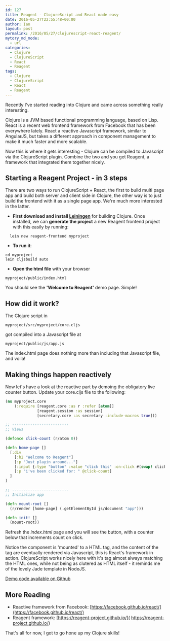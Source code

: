 ```yaml
---
id: 127
title: Reagent - ClojureScript and React made easy 
date: 2016-05-27T22:55:48+00:00
author: Ian
layout: post
permalink: /2016/05/27/clojurescript-react-reagent/
mytory_md_mode:
  - url
categories:
  - Clojure
  - ClojureScript
  - React
  - Reagent
tags:
  - Clojure
  - ClojureScript
  - React
  - Reagent
---
```

Recently I've started reading into Clojure and came across something really interesting.

Clojure is a JVM based functional programming language, based on Lisp. React is a recent web frontend framework from Facebook that has been everywhere lately. React a reactive Javascript framework, similar to AngularJS, but takes a different approach in component management to make it much faster and more scalable.

Now this is where it gets interesting - Clojure can be compiled to Javascript via the ClojureScript plugin. Combine the two and you get Reagent, a framework that integrated them together nicely.
<!--more-->

## Starting a Reagent Project - in 3 steps

There are two ways to run ClojureScript + React, the first to build multi page app and build both server and client side in Clojure, the other way is to just build the frontend with it as a single page app. We're much more interested in the latter.

- **First download and install [Leiningen](http://leiningen.org/)** for building Clojure.
Once installed, we can **generate the project** a new Reagent frontend project with this easily by running:

```
  lein new reagent-frontend myproject
```
- **To run it**:

```
cd myproject
lein cljsbuild auto
```
- **Open the html file** with your browser

```
myproject/public/index.html
```

You should see the **'Welcome to Reagent'** demo page. Simple!

## How did it work?

The Clojure script in

```
myproject/src/myproject/core.cljs
```
got compiled into a Javascript file at

```
myproject/public/js/app.js
```

The index.html page does nothing more than including that Javascript file, and voila!

## Making things happen reactively
Now let's have a look at the reactive part by demoing the obligatory live counter button. Update your core.cljs file to the following:

```clj
(ns myproject.core
    (:require [reagent.core :as r :refer [atom]]
              [reagent.session :as session]
              [secretary.core :as secretary :include-macros true]))

;; -------------------------
;; Views

(defonce click-count (r/atom 0))

(defn home-page []
  [:div
    [:h2 "Welcome to Reagent"]
    [:p "Just playin around..."]
    [:input {:type "button" :value "click this" :on-click #(swap! click-count inc)}]
    [:p "i've been clicked for: " @click-count]
  ]
)

;; -------------------------
;; Initialize app

(defn mount-root []
  (r/render [home-page] (.getElementById js/document "app")))

(defn init! []
  (mount-root))
```

Refresh the *index.html* page and you will see the button, with a counter below that increments count on click.

Notice the component is 'mounted' to a HTML tag, and the content of the tag are eventually rendered via Javascript, this is React's framework in action. ClojureScript works nicely here with it's tag almost always matching the HTML ones, while not being as clutered as HTML itself - it reminds me of the lovely Jade template in NodeJS.

[Demo code available on Github](https://github.com/icha024/clojurescript-react-playground/tree/freeze)

## More Reading
- Reactive framework from Facebook: [https://facebook.github.io/react/](https://facebook.github.io/react/)
- Reagent framework: [https://reagent-project.github.io/]( https://reagent-project.github.io/)

That's all for now, I got to go hone up my Clojure skills!
